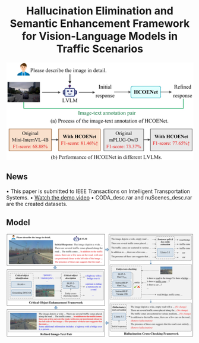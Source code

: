 <div style="text-align: center;">
  <h1>Hallucination Elimination and Semantic Enhancement Framework for Vision-Language Models in Traffic Scenarios</h1>
</div>

![Logo](images/label_coda+nuscenes_13.jpg)

## News
&#8226; This paper is submitted to IEEE Transactions on Intelligent Transportation Systems.
&#8226; [Watch the demo video](https://github.com/fjq-tongji/HCOENet/releases/download/demo/Video.Demo.mp4)
&#8226; CODA_desc.rar and nuScenes_desc.rar are the created datasets.

## Model
![Logo](images/overall39.jpg)

